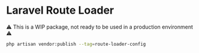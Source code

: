 # Laravel Route Loader

⚠️ This is a WIP package, not ready to be used in a production environment ⚠️

```bash
php artisan vendor:publish --tag=route-loader-config
```
